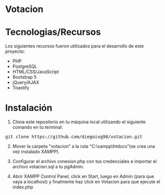 # Votacion

# Tecnologias/Recursos
Los siguientes recursos fueron utilizados para el desarrollo de este proyecto:

- PHP
- PostgreSQL
- HTML/CSS/JavaScript
- Bootstrap 5
- jQuery/AJAX
- Toastify

# Instalación

1. Clona este repositorio en tu máquina local utilizando el siguiente comando en tu terminal:
<pre>git clone https://github.com/diegoivg98/votacion.git</pre>

2. Mover la carpeta "votacion" a la ruta "C:\xampp\htdocs"(se crea una vez instalado XAMPP).

3. Configurar el archivo conexion.php con tus credenciales e importar el archivo votacion.sql a tu pgAdmin. 

4. Abrir XAMPP Control Panel, click en Start, luego en Admin (para que vaya a localhost) y finalmente haz click en Votacion para que ejecute el index.php
